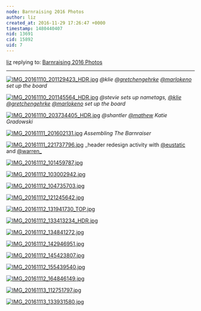 ```yaml
---
node: Barnraising 2016 Photos
author: liz
created_at: 2016-11-29 17:26:47 +0000
timestamp: 1480440407
nid: 13691
cid: 15892
uid: 7
---
```




[liz](../profile/liz) replying to: [Barnraising 2016 Photos](../notes/bronwen/11-10-2016/barnraising-2016-photos)

----
[![IMG_20161110_201129423_HDR.jpg](https://publiclab.org/system/images/photos/000/018/901/large/IMG_20161110_201129423_HDR.jpg)](https://publiclab.org/system/images/photos/000/018/901/original/IMG_20161110_201129423_HDR.jpg)
_@klie [@gretchengehrke](/profile/gretchengehrke) [@marlokeno](/profile/marlokeno) set up the board_


[![IMG_20161110_201145564_HDR.jpg](https://publiclab.org/system/images/photos/000/018/902/large/IMG_20161110_201145564_HDR.jpg)](https://publiclab.org/system/images/photos/000/018/902/original/IMG_20161110_201145564_HDR.jpg)
_@stevie sets up nametags, [@klie](/profile/klie) [@gretchengehrke](/profile/gretchengehrke) [@marlokeno](/profile/marlokeno) set up the board_


[![IMG_20161110_203734405_HDR.jpg](https://publiclab.org/system/images/photos/000/018/903/large/IMG_20161110_203734405_HDR.jpg)](https://publiclab.org/system/images/photos/000/018/903/original/IMG_20161110_203734405_HDR.jpg)
_@shantler [@mathew](/profile/mathew) Katie Gradowski_


[![IMG_20161111_201602131.jpg](https://publiclab.org/system/images/photos/000/018/904/large/IMG_20161111_201602131.jpg)](https://publiclab.org/system/images/photos/000/018/904/original/IMG_20161111_201602131.jpg)
_Assembling The Barnraiser_


[![IMG_20161111_221737796.jpg](https://publiclab.org/system/images/photos/000/018/905/large/IMG_20161111_221737796.jpg)](https://publiclab.org/system/images/photos/000/018/905/original/IMG_20161111_221737796.jpg)
_header redesign activity with [@eustatic](/profile/eustatic) and [@warren_](/profile/warren_)


[![IMG_20161112_101459787.jpg](https://publiclab.org/system/images/photos/000/018/906/large/IMG_20161112_101459787.jpg)](https://publiclab.org/system/images/photos/000/018/906/original/IMG_20161112_101459787.jpg)


[![IMG_20161112_103002942.jpg](https://publiclab.org/system/images/photos/000/018/907/large/IMG_20161112_103002942.jpg)](https://publiclab.org/system/images/photos/000/018/907/original/IMG_20161112_103002942.jpg)


[![IMG_20161112_104735703.jpg](https://publiclab.org/system/images/photos/000/018/908/large/IMG_20161112_104735703.jpg)](https://publiclab.org/system/images/photos/000/018/908/original/IMG_20161112_104735703.jpg)


[![IMG_20161112_121245642.jpg](https://publiclab.org/system/images/photos/000/018/909/large/IMG_20161112_121245642.jpg)](https://publiclab.org/system/images/photos/000/018/909/original/IMG_20161112_121245642.jpg)


[![IMG_20161112_131941730_TOP.jpg](https://publiclab.org/system/images/photos/000/018/910/large/IMG_20161112_131941730_TOP.jpg)](https://publiclab.org/system/images/photos/000/018/910/original/IMG_20161112_131941730_TOP.jpg)


[![IMG_20161112_133413234_HDR.jpg](https://publiclab.org/system/images/photos/000/018/911/large/IMG_20161112_133413234_HDR.jpg)](https://publiclab.org/system/images/photos/000/018/911/original/IMG_20161112_133413234_HDR.jpg)


[![IMG_20161112_134841272.jpg](https://publiclab.org/system/images/photos/000/018/912/large/IMG_20161112_134841272.jpg)](https://publiclab.org/system/images/photos/000/018/912/original/IMG_20161112_134841272.jpg)


[![IMG_20161112_142946951.jpg](https://publiclab.org/system/images/photos/000/018/913/large/IMG_20161112_142946951.jpg)](https://publiclab.org/system/images/photos/000/018/913/original/IMG_20161112_142946951.jpg)


[![IMG_20161112_145423807.jpg](https://publiclab.org/system/images/photos/000/018/914/large/IMG_20161112_145423807.jpg)](https://publiclab.org/system/images/photos/000/018/914/original/IMG_20161112_145423807.jpg)


[![IMG_20161112_155439540.jpg](https://publiclab.org/system/images/photos/000/018/915/large/IMG_20161112_155439540.jpg)](https://publiclab.org/system/images/photos/000/018/915/original/IMG_20161112_155439540.jpg)


[![IMG_20161112_164846149.jpg](https://publiclab.org/system/images/photos/000/018/916/large/IMG_20161112_164846149.jpg)](https://publiclab.org/system/images/photos/000/018/916/original/IMG_20161112_164846149.jpg)



[![IMG_20161113_112751797.jpg](https://publiclab.org/system/images/photos/000/018/917/large/IMG_20161113_112751797.jpg)](https://publiclab.org/system/images/photos/000/018/917/original/IMG_20161113_112751797.jpg)


[![IMG_20161113_133931580.jpg](https://publiclab.org/system/images/photos/000/018/918/large/IMG_20161113_133931580.jpg)](https://publiclab.org/system/images/photos/000/018/918/original/IMG_20161113_133931580.jpg)










